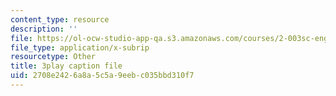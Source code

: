```yaml
---
content_type: resource
description: ''
file: https://ol-ocw-studio-app-qa.s3.amazonaws.com/courses/2-003sc-engineering-dynamics-fall-2011/2708e2426a8a5c5a9eebc035bbd310f7_pYZMNOuRwk0.vtt
file_type: application/x-subrip
resourcetype: Other
title: 3play caption file
uid: 2708e242-6a8a-5c5a-9eeb-c035bbd310f7
---
```

